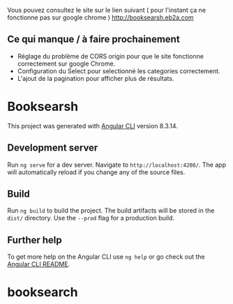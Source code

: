 Vous pouvez consultez le site sur le lien suivant ( pour l'instant ça ne fonctionne pas sur google chrome ) 
http://booksearsh.eb2a.com
## Ce qui manque / à faire prochainement
- Réglage du problème de CORS origin pour que le site fonctionne correctement sur google Chrome.
- Configuration du Select pour selectionné les categories correctement. 
- L'ajout de la pagination pour afficher plus de résultats.


# Booksearsh

This project was generated with [Angular CLI](https://github.com/angular/angular-cli) version 8.3.14.

## Development server

Run `ng serve` for a dev server. Navigate to `http://localhost:4200/`. The app will automatically reload if you change any of the source files.

## Build

Run `ng build` to build the project. The build artifacts will be stored in the `dist/` directory. Use the `--prod` flag for a production build.

## Further help

To get more help on the Angular CLI use `ng help` or go check out the [Angular CLI README](https://github.com/angular/angular-cli/blob/master/README.md).
# booksearch
